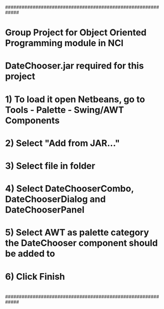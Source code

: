 #############################################################
#
# Group Project for Object Oriented Programming module in NCI
#
# DateChooser.jar required for this project
#
# 1) To load it open Netbeans, go to Tools - Palette - Swing/AWT Components
# 2) Select "Add from JAR..."
# 3) Select file in folder
# 4) Select DateChooserCombo, DateChooserDialog and DateChooserPanel
# 5) Select AWT as palette category the DateChooser component should be added to
# 6) Click Finish
#
#############################################################
